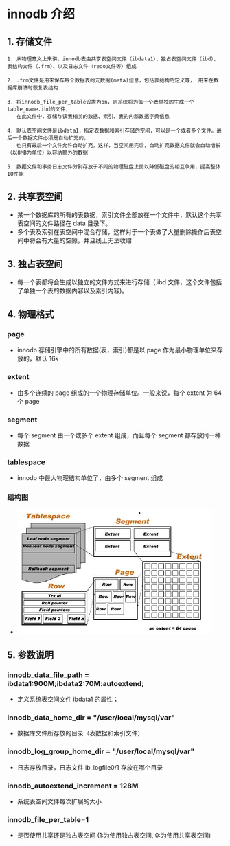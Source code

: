 # innodb 介绍

## 1. 存储文件

```
1. 从物理意义上来讲，innodb表由共享表空间文件（ibdata1）、独占表空间文件（ibd）、表结构文件（.frm）、以及日志文件（redo文件等）组成

2. .frm文件是用来保存每个数据表的元数据(meta)信息，包括表结构的定义等， 用来在数据库崩溃时恢复表结构

3. 将innodb_file_per_table设置为on，则系统将为每一个表单独的生成一个table_name.ibd的文件，
   在此文件中，存储与该表相关的数据、索引、表的内部数据字典信息

4. 默认表空间文件是ibdata1，指定表数据和索引存储的空间，可以是一个或者多个文件。最后一个数据文件必须是自动扩充的，
   也只有最后一个文件允许自动扩充。这样，当空间用完后，自动扩充数据文件就会自动增长（以8MB为单位）以容纳额外的数据

5. 数据文件和事务日志文件分别存放于不同的物理磁盘上面以降低磁盘的相互争用，提高整体IO性能
```

## 2. 共享表空间

- 某一个数据库的所有的表数据，索引文件全部放在一个文件中，默认这个共享表空间的文件路径在 data 目录下。
- 多个表及索引在表空间中混合存储，这样对于一个表做了大量删除操作后表空间中将会有大量的空隙，并且线上无法收缩

## 3. 独占表空间

- 每一个表都将会生成以独立的文件方式来进行存储（.ibd 文件，这个文件包括了单独一个表的数据内容以及索引内容)。

## 4. 物理格式

### page

- innodb 存储引擎中的所有数据(表，索引)都是以 page 作为最小物理单位来存放的，默认 16k

### extent

- 由多个连续的 page 组成的一个物理存储单位。一般来说，每个 extent 为 64 个 page

### segment

- 每个 segment 由一个或多个 extent 组成，而且每个 segment 都存放同一种数据

### tablespace

- innodb 中最大物理结构单位了，由多个 segment 组成

### 结构图

- ![1560774193359](../pic/innodb_structure.jpg)

## 5. 参数说明

### innodb_data_file_path = ibdata1:900M;ibdata2:70M:autoextend;

- 定义系统表空间文件 ibdata1 的属性；

### innodb_data_home_dir = "/user/local/mysql/var"

- 数据库文件所存放的目录（表数据和索引文件）

### innodb_log_group_home_dir = "/user/local/mysql/var"

- 日志存放目录，日志文件 ib_logfile0/1 存放在哪个目录

### innodb_autoextend_increment = 128M

- 系统表空间文件每次扩展的大小

### innodb_file_per_table=1

- 是否使用共享还是独占表空间 (1:为使用独占表空间, 0:为使用共享表空间)
